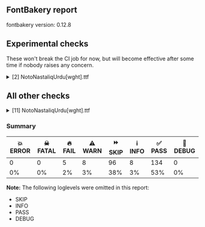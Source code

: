 ## FontBakery report

fontbakery version: 0.12.8



## Experimental checks

These won't break the CI job for now, but will become effective after some time if nobody raises any concern.


<details><summary>[2] NotoNastaliqUrdu[wght].ttf</summary>
<div>
<details>
    <summary>🔥 <b>FAIL</b> Ensure 'smcp' (small caps) lookups are defined before ligature lookups in the 'GSUB' table. <a href="https://fontbakery.readthedocs.io/en/stable/fontbakery/checks/universal.html#"></a></summary>
    <div>







* 🔥 **FAIL** <p>'smcp' or 'liga' lookups not found in GSUB table.</p>
 [code: missing-lookups]



</div>
</details>

<details>
    <summary>⚠️ <b>WARN</b> Validate size, and resolution of article images, and ensure article page has minimum length and includes visual assets. <a href="https://fontbakery.readthedocs.io/en/stable/fontbakery/checks/googlefonts.article.html#"></a></summary>
    <div>







* ⚠️ **WARN** <p>Family metadata at fonts/NotoNastaliqUrdu/googlefonts/variable-ttf does not have an article.</p>
 [code: lacks-article]



</div>
</details>
</div>
</details>




## All other checks



<details><summary>[11] NotoNastaliqUrdu[wght].ttf</summary>
<div>
<details>
    <summary>🔥 <b>FAIL</b> Space and non-breaking space have the same width? <a href="https://fontbakery.readthedocs.io/en/stable/fontbakery/checks/universal.html#"></a></summary>
    <div>







* 🔥 **FAIL** <p>Space and non-breaking space have differing width: The space glyph named space is 180 font units wide, non-breaking space named (uni00A0) is 132 font units wide, and both should be positive and the same. GlyphsApp has &quot;Sidebearing arithmetic&quot; (<a href="https://glyphsapp.com/tutorials/spacing">https://glyphsapp.com/tutorials/spacing</a>) which allows you to set the non-breaking space width to always equal the space width.</p>
 [code: different-widths]



</div>
</details>

<details>
    <summary>🔥 <b>FAIL</b> Check that no collisions are found while shaping <a href="https://fontbakery.readthedocs.io/en/stable/fontbakery/checks/shaping.html#"></a></summary>
    <div>







* 🔥 **FAIL** <p>qa/shaping_tests/collisions.json: 2 collisions found while shaping.</p>
<ul>
<li>
<p>twodotshorizontalbelowar/uni0650,twodotshorizontalbelowar/uni0650,uni0650/twodotshorizontalbelowar,uni0650/twodotshorizontalbelowar collision found in e.g. <span class='tf'>دِینا</span> <div><svg style="height:100px;margin:10px;"  viewBox="121 -460 875 1285"><path d="M264,0 Q190,0 155.5,56.5 Q121,113 121,223 Q121,306 124.5,385 Q128,464 133,530.5 Q138,597 144,645.5 Q150,694 155,716 Q159,733 164.5,750.5 Q170,768 176.5,787 Q183,806 191,825 L212,819 Q206,785 202,741.5 Q198,698 195,645 Q192,592 190.5,530 Q189,468 189,396 Q189,358 191.5,316.5 Q194,275 205.5,239 Q217,203 242.5,180.5 Q268,158 313,158 Q335,158 345.5,144 Q356,130 356,101 Q356,63 341,41 Q326,19 304.5,9.5 Q283,0 264,0 Z" fill="green"/> <path d="M406,421 Q392,435 378,448 Q364,461 350.5,473 Q337,485 323,495 L323,504 Q329,514 341,528.5 Q353,543 366.5,558 Q380,573 392,584.5 Q404,596 410,600 L419,600 Q465,571 481,551.5 Q497,532 497,515 Q497,498 476.5,474 Q456,450 414,421 L406,421 Z" fill="red"/> <path d="M263,0 Q249,0 239.5,6.5 Q230,13 225.5,26 Q221,39 221,57 Q221,94 235.5,116 Q250,138 271.5,148 Q293,158 313,158 Q343,158 367,169.5 Q391,181 409,204 L443,249 Q451,260 461.5,265.5 Q472,271 484,271 Q494,271 502,268.5 Q510,266 517,263 Q528,259 539,255 Q550,251 564,251 Q577,251 585,239 Q593,227 593,213 Q593,178 571,161.5 Q549,145 530,145 Q517,145 504.5,148 Q492,151 481,157 Q462,169 452,169 Q440,169 430,155.5 Q420,142 406,120 Q389,92 371,67 Q353,42 332,25 Q318,14 300.5,7 Q283,0 263,0 Z" fill="purple"/> <path d="M611,-460 Q597,-445 582.5,-432 Q568,-419 554.5,-407 Q541,-395 528,-385 L528,-376 Q534,-367 546,-352.5 Q558,-338 571.5,-322.5 Q585,-307 597,-295.5 Q609,-284 615,-281 L624,-281 Q649,-296 666,-309 Q683,-322 692,-336 Q710,-314 732,-290.5 Q754,-267 763,-262 L771,-262 Q811,-287 830.5,-306.5 Q850,-326 850,-346 Q850,-365 830,-388.5 Q810,-412 770,-441 L761,-441 Q744,-424 728,-409.5 Q712,-395 697,-383 Q683,-415 620,-460 L611,-460 Z" fill="yellow"/> <path d="M530,145 Q522,145 511.5,154 Q501,163 501,184 Q501,215 520.5,233 Q540,251 563,251 Q593,251 610,263 Q627,275 640,300 L661,296 Q648,241 628,207.5 Q608,174 583,159.5 Q558,145 530,145 Z" fill="green"/> <path d="M749,-364 L742,-359 Q746,-337 762,-319.5 Q778,-302 797,-290 Q816,-278 828,-271 Q863,-251 897,-232 Q931,-213 965,-194 Q973,-189 978.5,-186 Q984,-183 987,-181 L996,-186 Q988,-207 976,-223 Q964,-239 941,-252 L802,-328 Q778,-341 766.5,-349 Q755,-357 749,-364 Z" fill="purple"/> <path d="M673,-67 L671,-45 Q696,-32 728.5,-13 Q761,6 795,29 Q829,52 857.5,75 Q886,98 904,119 Q922,140 922,156 Q922,171 908.5,193 Q895,215 865,240.5 Q835,266 784,289 Q788,302 798.5,325 Q809,348 822,374.5 Q835,401 847.5,424 Q860,447 869,459 L880,459 Q908,442 933.5,415 Q959,388 975.5,351 Q992,314 992,266 Q992,229 982,187 Q972,145 953.5,105.5 Q935,66 911.5,36 Q888,6 861,-8 Q836,-21 788.5,-35.5 Q741,-50 673,-67 Z" fill="blue"/></svg> </div></p>
<pre><code>Got     : uni0627.fina=4+263|dotabovear=3@147,-411+0|uni066E.medi.alef=3+267|r150=3+0|twodotshorizontalbelowar=2@158,-262+0|uni066E.init.fbeh=2@0,145+156|nobari=2+0|uni0650=0@176,-180+0|uni062F.isol=0@30,0+330
</code></pre>
<p>Got: <svg style="height:100px;margin:10px;" xmlns="http://www.w3.org/2000/svg" viewBox="0 -1422 1001 3326" transform="matrix(1 0 0 -1 0 0)"> <defs> <path id="g5" d="M264.0,0.0Q190.0,0.0 155.5,56.5Q121.0,113.0 121.0,223.0Q121.0,306.0 124.5,385.0Q128.0,464.0 133.0,530.5Q138.0,597.0 144.0,645.5Q150.0,694.0 155.0,716.0Q159.0,733.0 164.5,750.5Q170.0,768.0 176.5,787.0Q183.0,806.0 191.0,825.0L212.0,819.0Q206.0,785.0 202.0,741.5Q198.0,698.0 195.0,645.0Q192.0,592.0 190.5,530.0Q189.0,468.0 189.0,396.0Q189.0,358.0 191.5,316.5Q194.0,275.0 205.5,239.0Q217.0,203.0 242.5,180.5Q268.0,158.0 313.0,158.0Q335.0,158.0 345.5,144.0Q356.0,130.0 356.0,101.0Q356.0,63.0 341.0,41.0Q326.0,19.0 304.5,9.5Q283.0,0.0 264.0,0.0Z"/> <path id="g762" d="M-4.0,832.0Q-18.0,846.0 -32.0,859.0Q-46.0,872.0 -59.5,884.0Q-73.0,896.0 -87.0,906.0L-87.0,915.0Q-81.0,925.0 -69.0,939.5Q-57.0,954.0 -43.5,969.0Q-30.0,984.0 -18.0,995.5Q-6.0,1007.0 0.0,1011.0L9.0,1011.0Q55.0,982.0 71.0,962.5Q87.0,943.0 87.0,926.0Q87.0,909.0 66.5,885.0Q46.0,861.0 4.0,832.0L-4.0,832.0Z"/> <path id="g18" d="M0.0,0.0Q-14.0,0.0 -23.5,6.5Q-33.0,13.0 -37.5,26.0Q-42.0,39.0 -42.0,57.0Q-42.0,94.0 -27.5,116.0Q-13.0,138.0 8.5,148.0Q30.0,158.0 50.0,158.0Q80.0,158.0 104.0,169.5Q128.0,181.0 146.0,204.0L180.0,249.0Q188.0,260.0 198.5,265.5Q209.0,271.0 221.0,271.0Q231.0,271.0 239.0,268.5Q247.0,266.0 254.0,263.0Q265.0,259.0 276.0,255.0Q287.0,251.0 301.0,251.0Q314.0,251.0 322.0,239.0Q330.0,227.0 330.0,213.0Q330.0,178.0 308.0,161.5Q286.0,145.0 267.0,145.0Q254.0,145.0 241.5,148.0Q229.0,151.0 218.0,157.0Q199.0,169.0 189.0,169.0Q177.0,169.0 167.0,155.5Q157.0,142.0 143.0,120.0Q126.0,92.0 108.0,67.0Q90.0,42.0 69.0,25.0Q55.0,14.0 37.5,7.0Q20.0,0.0 0.0,0.0Z"/> <path id="g954" d=""/> <path id="g780" d="M-77.0,-198.0Q-91.0,-183.0 -105.5,-170.0Q-120.0,-157.0 -133.5,-145.0Q-147.0,-133.0 -160.0,-123.0L-160.0,-114.0Q-154.0,-105.0 -142.0,-90.5Q-130.0,-76.0 -116.5,-60.5Q-103.0,-45.0 -91.0,-33.5Q-79.0,-22.0 -73.0,-19.0L-64.0,-19.0Q-39.0,-34.0 -22.0,-47.0Q-5.0,-60.0 4.0,-74.0Q22.0,-52.0 44.0,-28.5Q66.0,-5.0 75.0,0.0L83.0,0.0Q123.0,-25.0 142.5,-44.5Q162.0,-64.0 162.0,-84.0Q162.0,-103.0 142.0,-126.5Q122.0,-150.0 82.0,-179.0L73.0,-179.0Q56.0,-162.0 40.0,-147.5Q24.0,-133.0 9.0,-121.0Q-5.0,-153.0 -68.0,-198.0L-77.0,-198.0Z"/> <path id="g42" d="M0.0,0.0Q-8.0,0.0 -18.5,9.0Q-29.0,18.0 -29.0,39.0Q-29.0,70.0 -9.5,88.0Q10.0,106.0 33.0,106.0Q63.0,106.0 80.0,118.0Q97.0,130.0 110.0,155.0L131.0,151.0Q118.0,96.0 98.0,62.5Q78.0,29.0 53.0,14.5Q28.0,0.0 0.0,0.0Z"/> <path id="g951" d=""/> <path id="g824" d="M-113.0,-184.0L-120.0,-179.0Q-116.0,-157.0 -100.0,-139.5Q-84.0,-122.0 -65.0,-110.0Q-46.0,-98.0 -34.0,-91.0Q1.0,-71.0 35.0,-52.0Q69.0,-33.0 103.0,-14.0Q111.0,-9.0 116.5,-6.0Q122.0,-3.0 125.0,-1.0L134.0,-6.0Q126.0,-27.0 114.0,-43.0Q102.0,-59.0 79.0,-72.0L-60.0,-148.0Q-84.0,-161.0 -95.5,-169.0Q-107.0,-177.0 -113.0,-184.0Z"/> <path id="g126" d="M-43.0,-67.0L-45.0,-45.0Q-20.0,-32.0 12.5,-13.0Q45.0,6.0 79.0,29.0Q113.0,52.0 141.5,75.0Q170.0,98.0 188.0,119.0Q206.0,140.0 206.0,156.0Q206.0,171.0 192.5,193.0Q179.0,215.0 149.0,240.5Q119.0,266.0 68.0,289.0Q72.0,302.0 82.5,325.0Q93.0,348.0 106.0,374.5Q119.0,401.0 131.5,424.0Q144.0,447.0 153.0,459.0L164.0,459.0Q192.0,442.0 217.5,415.0Q243.0,388.0 259.5,351.0Q276.0,314.0 276.0,266.0Q276.0,229.0 266.0,187.0Q256.0,145.0 237.5,105.5Q219.0,66.0 195.5,36.0Q172.0,6.0 145.0,-8.0Q120.0,-21.0 72.5,-35.5Q25.0,-50.0 -43.0,-67.0Z"/> </defs> <g transform="translate(0,0)"> <use href="#g5"/> </g> <g transform="translate(410,-411)"> <use href="#g762"/> </g> <g transform="translate(263,0)"> <use href="#g18"/> </g> <g transform="translate(530,0)"> <use href="#g954"/> </g> <g transform="translate(688,-262)"> <use href="#g780"/> </g> <g transform="translate(530,145)"> <use href="#g42"/> </g> <g transform="translate(686,0)"> <use href="#g951"/> </g> <g transform="translate(862,-180)"> <use href="#g824"/> </g> <g transform="translate(716,0)"> <use href="#g126"/> </g> </svg></p>
</li>
<li>
<p>threedotsdownbelowar/uni06D2.isol,threedotsdownbelowar/uni06D2.isol collision found in e.g. <span class='tf'>ےپیل</span> <div><svg style="height:100px;margin:10px;"  viewBox="28 -341 2564 1468"><path d="M280,-341 Q216,-341 168.5,-320 Q121,-299 90,-263.5 Q59,-228 43.5,-181.5 Q28,-135 28,-84 Q28,9 49,102.5 Q70,196 123,308 L151,297 Q123,229 109,171.5 Q95,114 95,63 Q95,-3 115,-47 Q135,-91 168.5,-116 Q202,-141 244,-151.5 Q286,-162 329,-162 Q378,-162 423.5,-150.5 Q469,-139 508.5,-117 Q548,-95 578,-64 Q621,-19 643,26.5 Q665,72 670,104 Q673,122 675.5,146 Q678,170 681,206.5 Q684,243 686,297 L707,802 Q710,866 714.5,910.5 Q719,955 727,989.5 Q735,1024 746,1056 Q757,1088 773,1127 L794,1119 Q791,1104 788,1082.5 Q785,1061 782,1031.5 Q779,1002 776.5,962.5 Q774,923 772.5,873 Q771,823 771,761 Q771,690 780.5,641 Q790,592 817.5,567 Q845,542 897,542 Q921,542 930.5,526 Q940,510 940,485 Q940,447 925,425 Q910,403 889,393.5 Q868,384 848,384 Q816,384 794,394 Q772,404 760,416 L757,334 Q756,302 747,236.5 Q738,171 714,86.5 Q690,2 643,-88 Q604,-162 550.5,-219.5 Q497,-277 429.5,-309 Q362,-341 280,-341 Z" fill="green"/> <path d="M892,15 Q878,30 863.5,43 Q849,56 835.5,68 Q822,80 809,90 L809,99 Q815,108 827,122.5 Q839,137 852.5,152.5 Q866,168 878,179.5 Q890,191 896,194 L905,194 Q930,179 947,166 Q964,153 973,139 Q991,161 1013,184.5 Q1035,208 1044,213 L1052,213 Q1092,188 1111.5,168.5 Q1131,149 1131,129 Q1131,110 1111,86.5 Q1091,63 1051,34 L1042,34 Q1025,51 1009,65.5 Q993,80 978,92 Q964,60 901,15 L892,15 Z" fill="red"/> <path d="M848,384 Q834,384 824.5,390.5 Q815,397 810.5,410 Q806,423 806,441 Q806,478 820.5,500 Q835,522 856.5,532 Q878,542 898,542 Q928,542 952,553.5 Q976,565 994,588 L1028,633 Q1036,644 1046.5,649.5 Q1057,655 1069,655 Q1079,655 1087,652.5 Q1095,650 1102,647 Q1113,643 1124,639 Q1135,635 1149,635 Q1162,635 1170,623 Q1178,611 1178,597 Q1178,562 1156,545.5 Q1134,529 1115,529 Q1102,529 1089.5,532 Q1077,535 1066,541 Q1047,553 1037,553 Q1025,553 1015,539.5 Q1005,526 991,504 Q974,476 956,451 Q938,426 917,409 Q903,398 885.5,391 Q868,384 848,384 Z" fill="purple"/> <path d="M1191,249 Q1177,264 1163,277 Q1149,290 1135.5,302 Q1122,314 1108,324 L1108,333 Q1115,343 1127,357.5 Q1139,372 1152.5,387 Q1166,402 1177.5,413.5 Q1189,425 1195,428 L1204,428 Q1229,412 1246,399 Q1263,386 1272,373 Q1284,388 1298,403.5 Q1312,419 1324.5,431.5 Q1337,444 1343,447 L1352,447 Q1391,422 1410.5,402.5 Q1430,383 1430,363 Q1430,344 1410,320.5 Q1390,297 1350,268 L1341,268 Q1330,280 1319,290 Q1308,300 1297.5,309 Q1287,318 1277,326 Q1263,294 1200,249 L1191,249 Z" fill="yellow"/> <path d="M1267,105 Q1259,115 1241.5,130.5 Q1224,146 1208,160 Q1192,174 1188,176 L1188,184 Q1203,204 1221,223 Q1239,242 1254,255.5 Q1269,269 1274,272 L1282,272 Q1318,247 1335.5,227.5 Q1353,208 1353,192 Q1353,177 1337,158 Q1321,139 1275,105 L1267,105 Z" fill="yellow"/> <path d="M1115,529 Q1107,529 1096.5,538 Q1086,547 1086,568 Q1086,599 1105.5,617 Q1125,635 1148,635 Q1178,635 1195,647 Q1212,659 1225,684 L1246,680 Q1233,625 1213,591.5 Q1193,558 1168,543.5 Q1143,529 1115,529 Z" fill="green"/> <path d="M1569,-46 Q1510,-46 1467,-41 Q1424,-36 1394,-29 Q1351,-17 1330.5,0 Q1310,17 1304,37 Q1298,57 1298,76 Q1298,90 1301,110 Q1304,130 1310,150.5 Q1316,171 1324,187 Q1367,271 1592,386 Q1648,415 1684,439 Q1720,463 1752,497 L1769,487 Q1730,407 1677.5,366 Q1625,325 1572,300 Q1492,262 1447,238 Q1402,214 1383.5,197.5 Q1365,181 1365,164 Q1365,139 1392.5,124.5 Q1420,110 1484,102 Q1505,100 1528.5,97.5 Q1552,95 1579,94 Q1606,93 1635,93 Q1672,93 1708,94 Q1744,95 1789.5,98 Q1835,101 1901,106 Q1967,111 2064,119 Q2129,124 2201,127 Q2273,130 2353,130 Q2424,130 2483.5,127.5 Q2543,125 2591,120 L2592,97 Q2501,71 2377,46.5 Q2253,22 2095,-1 Q1937,-23 1805.5,-34.5 Q1674,-46 1569,-46 Z" fill="purple"/></svg> </div></p>
<pre><code>Got     : uni0644.fina=3+848|twodotshorizontalbelowar=2@121,213+0|uni066E.medi.alef=2@0,384+267|r550=2+0|threedotsdownbelowar=1@155,447+0|uni066E.init.fbeh=1@0,529+156|nobari=1+0|uni06D2.isol=0+1409
</code></pre>
<p>Got: <svg style="height:100px;margin:10px;" xmlns="http://www.w3.org/2000/svg" viewBox="0 -1127 2707 3031" transform="matrix(1 0 0 -1 0 0)"> <defs> <path id="g398" d="M280.0,-341.0Q216.0,-341.0 168.5,-320.0Q121.0,-299.0 90.0,-263.5Q59.0,-228.0 43.5,-181.5Q28.0,-135.0 28.0,-84.0Q28.0,9.0 49.0,102.5Q70.0,196.0 123.0,308.0L151.0,297.0Q123.0,229.0 109.0,171.5Q95.0,114.0 95.0,63.0Q95.0,-3.0 115.0,-47.0Q135.0,-91.0 168.5,-116.0Q202.0,-141.0 244.0,-151.5Q286.0,-162.0 329.0,-162.0Q378.0,-162.0 423.5,-150.5Q469.0,-139.0 508.5,-117.0Q548.0,-95.0 578.0,-64.0Q621.0,-19.0 643.0,26.5Q665.0,72.0 670.0,104.0Q673.0,122.0 675.5,146.0Q678.0,170.0 681.0,206.5Q684.0,243.0 686.0,297.0L707.0,802.0Q710.0,866.0 714.5,910.5Q719.0,955.0 727.0,989.5Q735.0,1024.0 746.0,1056.0Q757.0,1088.0 773.0,1127.0L794.0,1119.0Q791.0,1104.0 788.0,1082.5Q785.0,1061.0 782.0,1031.5Q779.0,1002.0 776.5,962.5Q774.0,923.0 772.5,873.0Q771.0,823.0 771.0,761.0Q771.0,690.0 780.5,641.0Q790.0,592.0 817.5,567.0Q845.0,542.0 897.0,542.0Q921.0,542.0 930.5,526.0Q940.0,510.0 940.0,485.0Q940.0,447.0 925.0,425.0Q910.0,403.0 889.0,393.5Q868.0,384.0 848.0,384.0Q816.0,384.0 794.0,394.0Q772.0,404.0 760.0,416.0L757.0,334.0Q756.0,302.0 747.0,236.5Q738.0,171.0 714.0,86.5Q690.0,2.0 643.0,-88.0Q604.0,-162.0 550.5,-219.5Q497.0,-277.0 429.5,-309.0Q362.0,-341.0 280.0,-341.0Z"/> <path id="g780" d="M-77.0,-198.0Q-91.0,-183.0 -105.5,-170.0Q-120.0,-157.0 -133.5,-145.0Q-147.0,-133.0 -160.0,-123.0L-160.0,-114.0Q-154.0,-105.0 -142.0,-90.5Q-130.0,-76.0 -116.5,-60.5Q-103.0,-45.0 -91.0,-33.5Q-79.0,-22.0 -73.0,-19.0L-64.0,-19.0Q-39.0,-34.0 -22.0,-47.0Q-5.0,-60.0 4.0,-74.0Q22.0,-52.0 44.0,-28.5Q66.0,-5.0 75.0,0.0L83.0,0.0Q123.0,-25.0 142.5,-44.5Q162.0,-64.0 162.0,-84.0Q162.0,-103.0 142.0,-126.5Q122.0,-150.0 82.0,-179.0L73.0,-179.0Q56.0,-162.0 40.0,-147.5Q24.0,-133.0 9.0,-121.0Q-5.0,-153.0 -68.0,-198.0L-77.0,-198.0Z"/> <path id="g18" d="M0.0,0.0Q-14.0,0.0 -23.5,6.5Q-33.0,13.0 -37.5,26.0Q-42.0,39.0 -42.0,57.0Q-42.0,94.0 -27.5,116.0Q-13.0,138.0 8.5,148.0Q30.0,158.0 50.0,158.0Q80.0,158.0 104.0,169.5Q128.0,181.0 146.0,204.0L180.0,249.0Q188.0,260.0 198.5,265.5Q209.0,271.0 221.0,271.0Q231.0,271.0 239.0,268.5Q247.0,266.0 254.0,263.0Q265.0,259.0 276.0,255.0Q287.0,251.0 301.0,251.0Q314.0,251.0 322.0,239.0Q330.0,227.0 330.0,213.0Q330.0,178.0 308.0,161.5Q286.0,145.0 267.0,145.0Q254.0,145.0 241.5,148.0Q229.0,151.0 218.0,157.0Q199.0,169.0 189.0,169.0Q177.0,169.0 167.0,155.5Q157.0,142.0 143.0,120.0Q126.0,92.0 108.0,67.0Q90.0,42.0 69.0,25.0Q55.0,14.0 37.5,7.0Q20.0,0.0 0.0,0.0Z"/> <path id="g963" d=""/> <path id="g787" d="M-79.0,-198.0Q-93.0,-183.0 -107.0,-170.0Q-121.0,-157.0 -134.5,-145.0Q-148.0,-133.0 -162.0,-123.0L-162.0,-114.0Q-155.0,-104.0 -143.0,-89.5Q-131.0,-75.0 -117.5,-60.0Q-104.0,-45.0 -92.5,-33.5Q-81.0,-22.0 -75.0,-19.0L-66.0,-19.0Q-41.0,-35.0 -24.0,-48.0Q-7.0,-61.0 2.0,-74.0Q14.0,-59.0 28.0,-43.5Q42.0,-28.0 54.5,-15.5Q67.0,-3.0 73.0,0.0L82.0,0.0Q121.0,-25.0 140.5,-44.5Q160.0,-64.0 160.0,-84.0Q160.0,-103.0 140.0,-126.5Q120.0,-150.0 80.0,-179.0L71.0,-179.0Q60.0,-167.0 49.0,-157.0Q38.0,-147.0 27.5,-138.0Q17.0,-129.0 7.0,-121.0Q-7.0,-153.0 -70.0,-198.0L-79.0,-198.0ZM-3.0,-342.0Q-11.0,-332.0 -28.5,-316.5Q-46.0,-301.0 -62.0,-287.0Q-78.0,-273.0 -82.0,-271.0L-82.0,-263.0Q-67.0,-243.0 -49.0,-224.0Q-31.0,-205.0 -16.0,-191.5Q-1.0,-178.0 4.0,-175.0L12.0,-175.0Q48.0,-200.0 65.5,-219.5Q83.0,-239.0 83.0,-255.0Q83.0,-270.0 67.0,-289.0Q51.0,-308.0 5.0,-342.0L-3.0,-342.0Z"/> <path id="g42" d="M0.0,0.0Q-8.0,0.0 -18.5,9.0Q-29.0,18.0 -29.0,39.0Q-29.0,70.0 -9.5,88.0Q10.0,106.0 33.0,106.0Q63.0,106.0 80.0,118.0Q97.0,130.0 110.0,155.0L131.0,151.0Q118.0,96.0 98.0,62.5Q78.0,29.0 53.0,14.5Q28.0,0.0 0.0,0.0Z"/> <path id="g951" d=""/> <path id="g595" d="M298.0,-46.0Q239.0,-46.0 196.0,-41.0Q153.0,-36.0 123.0,-29.0Q80.0,-17.0 59.5,0.0Q39.0,17.0 33.0,37.0Q27.0,57.0 27.0,76.0Q27.0,90.0 30.0,110.0Q33.0,130.0 39.0,150.5Q45.0,171.0 53.0,187.0Q96.0,271.0 321.0,386.0Q377.0,415.0 413.0,439.0Q449.0,463.0 481.0,497.0L498.0,487.0Q459.0,407.0 406.5,366.0Q354.0,325.0 301.0,300.0Q221.0,262.0 176.0,238.0Q131.0,214.0 112.5,197.5Q94.0,181.0 94.0,164.0Q94.0,139.0 121.5,124.5Q149.0,110.0 213.0,102.0Q234.0,100.0 257.5,97.5Q281.0,95.0 308.0,94.0Q335.0,93.0 364.0,93.0Q401.0,93.0 437.0,94.0Q473.0,95.0 518.5,98.0Q564.0,101.0 630.0,106.0Q696.0,111.0 793.0,119.0Q858.0,124.0 930.0,127.0Q1002.0,130.0 1082.0,130.0Q1153.0,130.0 1212.5,127.5Q1272.0,125.0 1320.0,120.0L1321.0,97.0Q1230.0,71.0 1106.0,46.5Q982.0,22.0 824.0,-1.0Q666.0,-23.0 534.5,-34.5Q403.0,-46.0 298.0,-46.0Z"/> </defs> <g transform="translate(0,0)"> <use href="#g398"/> </g> <g transform="translate(969,213)"> <use href="#g780"/> </g> <g transform="translate(848,384)"> <use href="#g18"/> </g> <g transform="translate(1115,0)"> <use href="#g963"/> </g> <g transform="translate(1270,447)"> <use href="#g787"/> </g> <g transform="translate(1115,529)"> <use href="#g42"/> </g> <g transform="translate(1271,0)"> <use href="#g951"/> </g> <g transform="translate(1271,0)"> <use href="#g595"/> </g> </svg></p>
</li>
</ul>
 [code: shaping-collides]



</div>
</details>

<details>
    <summary>🔥 <b>FAIL</b> Shapes languages in all GF glyphsets. <a href="https://fontbakery.readthedocs.io/en/stable/fontbakery/checks/googlefonts.glyphset.html#"></a></summary>
    <div>







* 🔥 **FAIL** <p>GF_Arabic_Core glyphset:</p>
<table>
<thead>
<tr>
<th align="left">Language</th>
<th align="left">FAIL messages</th>
</tr>
</thead>
<tbody>
<tr>
<td align="left">ar_Arab (Arabic)</td>
<td align="left">Shaper didn't attach uni0670 to TatweelNS</td>
</tr>
<tr>
<td align="left">^</td>
<td align="left">Shaper didn't attach uni0653 to TatweelNS</td>
</tr>
<tr>
<td align="left">^</td>
<td align="left">Shaper didn't attach uni0654 to TatweelNS</td>
</tr>
<tr>
<td align="left">^</td>
<td align="left">Shaper didn't attach uni0655 to TatweelNS</td>
</tr>
<tr>
<td align="left">^</td>
<td align="left">Shaper didn't attach uni064B to TatweelNS</td>
</tr>
<tr>
<td align="left">^</td>
<td align="left">Shaper didn't attach uni064C to TatweelNS</td>
</tr>
<tr>
<td align="left">^</td>
<td align="left">Shaper didn't attach uni064D to TatweelNS</td>
</tr>
<tr>
<td align="left">^</td>
<td align="left">Shaper didn't attach uni064E to TatweelNS</td>
</tr>
<tr>
<td align="left">^</td>
<td align="left">Shaper didn't attach uni064F to TatweelNS</td>
</tr>
<tr>
<td align="left">^</td>
<td align="left">Shaper didn't attach uni0650 to TatweelNS</td>
</tr>
<tr>
<td align="left">^</td>
<td align="left">Shaper didn't attach uni0651 to TatweelNS</td>
</tr>
<tr>
<td align="left">^</td>
<td align="left">Shaper didn't attach uni06540652 to TatweelNS</td>
</tr>
<tr>
<td align="left">^</td>
<td align="left">Shaper didn't attach uni0650 to uni0651</td>
</tr>
<tr>
<td align="left">^</td>
<td align="left">Shaper didn't attach uni064D to uni0651</td>
</tr>
</tbody>
</table>
 [code: failed-language-shaping]



* 🔥 **FAIL** <p>GF_Arabic_Plus glyphset:</p>
<table>
<thead>
<tr>
<th align="left">Language</th>
<th align="left">FAIL messages</th>
</tr>
</thead>
<tbody>
<tr>
<td align="left">sd_Arab (Sindhi)</td>
<td align="left">Some base glyphs were missing: ڪ</td>
</tr>
<tr>
<td align="left">^</td>
<td align="left">Shaper produced a .notdef</td>
</tr>
<tr>
<td align="left">^</td>
<td align="left">.fina version of ARABIC LETTER SWASH KAF; both buffers returned .notdef=1+900</td>
</tr>
<tr>
<td align="left">^</td>
<td align="left">.medi version of ARABIC LETTER SWASH KAF; both buffers returned space=1+0</td>
</tr>
<tr>
<td align="left">^</td>
<td align="left">.init version of ARABIC LETTER SWASH KAF; both buffers returned space=0+0</td>
</tr>
<tr>
<td align="left">^</td>
<td align="left">.fina version of ARABIC LETTER NGOEH; both buffers returned twodotshorizontalabovear.kaf=1+0</td>
</tr>
<tr>
<td align="left">^</td>
<td align="left">.medi version of ARABIC LETTER NGOEH; both buffers returned space=1+0</td>
</tr>
<tr>
<td align="left">^</td>
<td align="left">.init version of ARABIC LETTER NGOEH; both buffers returned space=0+0</td>
</tr>
<tr>
<td align="left">^</td>
<td align="left">.fina version of ARABIC LETTER GUEH; both buffers returned twodotsverticalbelowar=1+0</td>
</tr>
<tr>
<td align="left">^</td>
<td align="left">.medi version of ARABIC LETTER GUEH; both buffers returned space=1+0</td>
</tr>
<tr>
<td align="left">^</td>
<td align="left">.init version of ARABIC LETTER GUEH; both buffers returned space=0+0</td>
</tr>
</tbody>
</table>
 [code: failed-language-shaping]



* ⚠️ **WARN** <p>GF_Arabic_Plus glyphset:</p>
<table>
<thead>
<tr>
<th align="left">Language</th>
<th align="left">WARN messages</th>
</tr>
</thead>
<tbody>
<tr>
<td align="left">ms_Arab (Malay (Arabic))</td>
<td align="left">No exemplar glyphs were defined for language Malay (Arabic)</td>
</tr>
</tbody>
</table>
 [code: warning-language-shaping]



* ⚠️ **WARN** <p>GF_Arabic_Plus glyphset:</p>
<table>
<thead>
<tr>
<th align="left">Language</th>
<th align="left">WARN messages</th>
</tr>
</thead>
<tbody>
<tr>
<td align="left">sd_Arab (Sindhi)</td>
<td align="left">Some auxiliary glyphs were missing: ڪ</td>
</tr>
</tbody>
</table>
 [code: warning-language-shaping]



</div>
</details>

<details>
    <summary>🔥 <b>FAIL</b> Check for presence of an ARTICLE.en_us.html file <a href="https://fontbakery.readthedocs.io/en/stable/fontbakery/checks/googlefonts.description.html#"></a></summary>
    <div>







* 🔥 **FAIL** <p>This is a Noto font but it lacks an ARTICLE.en_us.html file.</p>
 [code: missing-article]



* 🔥 **FAIL** <p>This is a Noto font but it lacks a DESCRIPTION.en_us.html file.</p>
 [code: missing-description]



</div>
</details>

<details>
    <summary>⚠️ <b>WARN</b> Detect any interpolation issues in the font. <a href="https://fontbakery.readthedocs.io/en/stable/fontbakery/checks/universal.html#"></a></summary>
    <div>







* ⚠️ **WARN** <p>Interpolation issues were found in the font:</p>
<pre><code>- Contour 0 point 46 in glyph 'uni06D2.fina' has a kink between location wght=400 and location wght=700

- Contour 0 in glyph 'uni0635.medi.sad': becomes underweight between wght=400 and wght=700.

- Contour 0 point 36 in glyph 'uni0635.medi.sad' has a kink between location wght=400 and location wght=700

- Contour 0 point 42 in glyph 'uni0635.medi.sad' has a kink between location wght=400 and location wght=700

- Contour 0 point 10 in glyph 'seven.encl' has a kink between location wght=400 and location wght=700

- Contour 0 in glyph 'uni0603': becomes underweight between wght=400 and wght=700.

- Contour 0 in glyph 'nine': becomes underweight between wght=400 and wght=700.

- Contour 0 point 31 in glyph 'nine' has a kink between location wght=400 and location wght=700

- Contour 1 point 8 in glyph 'uni0635.isol' has a kink between location wght=400 and location wght=700

- Contour 0 point 31 in glyph 'uni0633.medi.seen' has a kink between location wght=400 and location wght=700

- Contour 0 point 29 in glyph 'uni0647.medi.jeem' has a kink between location wght=400 and location wght=700

- Contour 0 point 40 in glyph 'uniFDFD' has a kink between location wght=400 and location wght=700
</code></pre>
 [code: interpolation-issues]



</div>
</details>

<details>
    <summary>⚠️ <b>WARN</b> Check math signs have the same width. <a href="https://fontbakery.readthedocs.io/en/stable/fontbakery/checks/universal.html#"></a></summary>
    <div>







* ⚠️ **WARN** <p>The most common width is 567 among a set of 5 math glyphs.
The following math glyphs have a different width, though:</p>
<p>Width = 559:
less, greater</p>
 [code: width-outliers]



</div>
</details>

<details>
    <summary>⚠️ <b>WARN</b> Check font contains no unreachable glyphs <a href="https://fontbakery.readthedocs.io/en/stable/fontbakery/checks/universal.glyphset.html#"></a></summary>
    <div>







* ⚠️ **WARN** <p>The following glyphs could not be reached by codepoint or substitution rules:</p>
<pre><code>- NullMk

- _gaf.sarkash.inv2

- _gaf.sarkash.invshort2

- _gaf.sarkash.invshorter
</code></pre>
 [code: unreachable-glyphs]



</div>
</details>

<details>
    <summary>⚠️ <b>WARN</b> Glyph names are all valid? <a href="https://fontbakery.readthedocs.io/en/stable/fontbakery/checks/universal.glyphnames.html#"></a></summary>
    <div>







* ⚠️ **WARN** <p>The following glyph names may be too long for some legacy systems which may expect a maximum 31-characters length limit:
twodotshorizontalabove_tahabovear, twodotshorizontalbelow_tahabovear and twodotshorizontalcenter_tahabovear</p>
 [code: legacy-long-names]



</div>
</details>

<details>
    <summary>⚠️ <b>WARN</b> Ensure soft_dotted characters lose their dot when combined with marks that replace the dot. <a href="https://fontbakery.readthedocs.io/en/stable/fontbakery/checks/shaping.html#"></a></summary>
    <div>







* ⚠️ **WARN** <p>The dot of soft dotted characters used in orthographies <em>must</em> disappear in the following strings: į̀ į́ į̂ į̃ į̄ į̌</p>
<p>The dot of soft dotted characters <em>should</em> disappear in other cases, for example: į̆ į̇ į̈ į̊ į̋ į̦̀ į̦́ į̦̂ į̦̃ į̦̄ į̦̆ į̦̇ į̦̈ į̦̊ į̦̋ į̦̌ į̧̀ į̧́ į̧̂ į̧̃</p>
<p>Your font fully covers the following languages that require the soft-dotted feature: Lithuanian (Latn, 2,357,094 speakers), Dutch (Latn, 31,709,104 speakers).</p>
<p>Your font does <em>not</em> cover the following languages that require the soft-dotted feature: Kom (Latn, 360,685 speakers), Ngbaka (Latn, 1,020,000 speakers), Igbo (Latn, 27,823,640 speakers), Kpelle, Guinea (Latn, 622,000 speakers), Lugbara (Latn, 2,200,000 speakers), Sar (Latn, 500,000 speakers), Fur (Latn, 1,230,163 speakers), South Central Banda (Latn, 244,000 speakers), Koonzime (Latn, 40,000 speakers), Mundani (Latn, 34,000 speakers), Ma’di (Latn, 584,000 speakers), Nateni (Latn, 100,000 speakers), Bete-Bendi (Latn, 100,000 speakers), Zapotec (Latn, 490,000 speakers), Makaa (Latn, 221,000 speakers), Basaa (Latn, 332,940 speakers), Ukrainian (Cyrl, 29,273,587 speakers), Aghem (Latn, 38,843 speakers), Mfumte (Latn, 79,000 speakers), Ebira (Latn, 2,200,000 speakers), Southern Kisi (Latn, 360,000 speakers), Dii (Latn, 71,000 speakers), Gulay (Latn, 250,478 speakers), Cicipu (Latn, 44,000 speakers), Nzakara (Latn, 50,000 speakers), Belarusian (Cyrl, 10,064,517 speakers), Yala (Latn, 200,000 speakers), Dan (Latn, 1,099,244 speakers), Ijo, Southeast (Latn, 2,471,000 speakers), Navajo (Latn, 166,319 speakers), Ejagham (Latn, 120,000 speakers), Vute (Latn, 21,000 speakers), Mango (Latn, 77,000 speakers), Avokaya (Latn, 100,000 speakers), Bafut (Latn, 158,146 speakers), Ekpeye (Latn, 226,000 speakers).</p>
 [code: soft-dotted]



</div>
</details>

<details>
    <summary>⚠️ <b>WARN</b> Check for codepoints not covered by METADATA subsets. <a href="https://fontbakery.readthedocs.io/en/stable/fontbakery/checks/googlefonts.subsets.html#"></a></summary>
    <div>







* ⚠️ **WARN** <p>The following codepoints supported by the font are not covered by
any subsets defined in the font's metadata file, and will never
be served. You can solve this by either manually adding additional
subset declarations to METADATA.pb, or by editing the glyphset
definitions.</p>
<ul>
<li>U+02C7 CARON: try adding one of: tifinagh, canadian-aboriginal, yi</li>
<li>U+02C9 MODIFIER LETTER MACRON: not included in any glyphset definition</li>
<li>U+02D8 BREVE: try adding one of: yi, canadian-aboriginal</li>
<li>U+02D9 DOT ABOVE: try adding one of: yi, canadian-aboriginal</li>
<li>U+02DB OGONEK: try adding one of: yi, canadian-aboriginal</li>
<li>U+02DD DOUBLE ACUTE ACCENT: not included in any glyphset definition</li>
<li>U+0302 COMBINING CIRCUMFLEX ACCENT: try adding one of: math, coptic, cherokee, tifinagh</li>
<li>U+0306 COMBINING BREVE: try adding one of: tifinagh, old-permic</li>
<li>U+0307 COMBINING DOT ABOVE: try adding one of: tifinagh, math, malayalam, tai-le, canadian-aboriginal, old-permic, coptic, syriac</li>
<li>U+030A COMBINING RING ABOVE: try adding syriac</li>
<li>U+030B COMBINING DOUBLE ACUTE ACCENT: try adding one of: cherokee, osage</li>
<li>U+030C COMBINING CARON: try adding one of: tai-le, cherokee</li>
<li>U+0326 COMBINING COMMA BELOW: not included in any glyphset definition</li>
<li>U+0327 COMBINING CEDILLA: not included in any glyphset definition</li>
<li>U+0328 COMBINING OGONEK: not included in any glyphset definition</li>
<li>U+0600 ARABIC NUMBER SIGN: try adding arabic</li>
<li>U+0601 ARABIC SIGN SANAH: try adding arabic</li>
<li>U+0602 ARABIC FOOTNOTE MARKER: try adding arabic</li>
<li>U+0603 ARABIC SIGN SAFHA: try adding arabic</li>
<li>U+0604 ARABIC SIGN SAMVAT: try adding arabic</li>
<li>U+0609 ARABIC-INDIC PER MILLE SIGN: try adding arabic</li>
<li>U+060A ARABIC-INDIC PER TEN THOUSAND SIGN: try adding arabic</li>
<li>U+060B AFGHANI SIGN: try adding arabic</li>
<li>U+060C ARABIC COMMA: try adding one of: nko, arabic, thaana, yezidi, hanifi-rohingya, syriac</li>
<li>U+060D ARABIC DATE SEPARATOR: try adding arabic</li>
<li>U+060E ARABIC POETIC VERSE SIGN: try adding arabic</li>
<li>U+060F ARABIC SIGN MISRA: try adding arabic</li>
<li>U+0610 ARABIC SIGN SALLALLAHOU ALAYHE WASSALLAM: try adding arabic</li>
<li>U+0611 ARABIC SIGN ALAYHE ASSALLAM: try adding arabic</li>
<li>U+0612 ARABIC SIGN RAHMATULLAH ALAYHE: try adding arabic</li>
<li>U+0613 ARABIC SIGN RADI ALLAHOU ANHU: try adding arabic</li>
<li>U+0614 ARABIC SIGN TAKHALLUS: try adding arabic</li>
<li>U+0615 ARABIC SMALL HIGH TAH: try adding arabic</li>
<li>U+061B ARABIC SEMICOLON: try adding one of: nko, arabic, thaana, yezidi, hanifi-rohingya, syriac</li>
<li>U+061C ARABIC LETTER MARK: try adding one of: thaana, syriac, arabic</li>
<li>U+061E ARABIC TRIPLE DOT PUNCTUATION MARK: try adding arabic</li>
<li>U+061F ARABIC QUESTION MARK: try adding one of: nko, arabic, thaana, yezidi, hanifi-rohingya, syriac, adlam</li>
<li>U+0620 ARABIC LETTER KASHMIRI YEH: try adding arabic</li>
<li>U+0621 ARABIC LETTER HAMZA: try adding one of: syriac, arabic</li>
<li>U+0622 ARABIC LETTER ALEF WITH MADDA ABOVE: try adding arabic</li>
<li>U+0623 ARABIC LETTER ALEF WITH HAMZA ABOVE: try adding arabic</li>
<li>U+0624 ARABIC LETTER WAW WITH HAMZA ABOVE: try adding arabic</li>
<li>U+0625 ARABIC LETTER ALEF WITH HAMZA BELOW: try adding arabic</li>
<li>U+0626 ARABIC LETTER YEH WITH HAMZA ABOVE: try adding arabic</li>
<li>U+0627 ARABIC LETTER ALEF: try adding one of: indic-siyaq-numbers, arabic</li>
<li>U+0628 ARABIC LETTER BEH: try adding arabic</li>
<li>U+0629 ARABIC LETTER TEH MARBUTA: try adding arabic</li>
<li>U+062A ARABIC LETTER TEH: try adding arabic</li>
<li>U+062B ARABIC LETTER THEH: try adding arabic</li>
<li>U+062C ARABIC LETTER JEEM: try adding arabic</li>
<li>U+062D ARABIC LETTER HAH: try adding arabic</li>
<li>U+062E ARABIC LETTER KHAH: try adding arabic</li>
<li>U+062F ARABIC LETTER DAL: try adding arabic</li>
<li>U+0630 ARABIC LETTER THAL: try adding arabic</li>
<li>U+0631 ARABIC LETTER REH: try adding arabic</li>
<li>U+0632 ARABIC LETTER ZAIN: try adding arabic</li>
<li>U+0633 ARABIC LETTER SEEN: try adding arabic</li>
<li>U+0634 ARABIC LETTER SHEEN: try adding arabic</li>
<li>U+0635 ARABIC LETTER SAD: try adding arabic</li>
<li>U+0636 ARABIC LETTER DAD: try adding arabic</li>
<li>U+0637 ARABIC LETTER TAH: try adding arabic</li>
<li>U+0638 ARABIC LETTER ZAH: try adding arabic</li>
<li>U+0639 ARABIC LETTER AIN: try adding arabic</li>
<li>U+063A ARABIC LETTER GHAIN: try adding arabic</li>
<li>U+063B ARABIC LETTER KEHEH WITH TWO DOTS ABOVE: try adding arabic</li>
<li>U+063C ARABIC LETTER KEHEH WITH THREE DOTS BELOW: try adding arabic</li>
<li>U+063D ARABIC LETTER FARSI YEH WITH INVERTED V: try adding arabic</li>
<li>U+063E ARABIC LETTER FARSI YEH WITH TWO DOTS ABOVE: try adding arabic</li>
<li>U+063F ARABIC LETTER FARSI YEH WITH THREE DOTS ABOVE: try adding arabic</li>
<li>U+0640 ARABIC TATWEEL: try adding one of: arabic, mandaic, hanifi-rohingya, psalter-pahlavi, sogdian, old-uyghur, manichaean, syriac, adlam</li>
<li>U+0641 ARABIC LETTER FEH: try adding arabic</li>
<li>U+0642 ARABIC LETTER QAF: try adding arabic</li>
<li>U+0643 ARABIC LETTER KAF: try adding arabic</li>
<li>U+0644 ARABIC LETTER LAM: try adding arabic</li>
<li>U+0645 ARABIC LETTER MEEM: try adding arabic</li>
<li>U+0646 ARABIC LETTER NOON: try adding arabic</li>
<li>U+0647 ARABIC LETTER HEH: try adding arabic</li>
<li>U+0648 ARABIC LETTER WAW: try adding arabic</li>
<li>U+0649 ARABIC LETTER ALEF MAKSURA: try adding arabic</li>
<li>U+064A ARABIC LETTER YEH: try adding arabic</li>
<li>U+064B ARABIC FATHATAN: try adding one of: syriac, arabic</li>
<li>U+064C ARABIC DAMMATAN: try adding one of: syriac, arabic</li>
<li>U+064D ARABIC KASRATAN: try adding one of: syriac, arabic</li>
<li>U+064E ARABIC FATHA: try adding one of: syriac, arabic</li>
<li>U+064F ARABIC DAMMA: try adding one of: syriac, arabic</li>
<li>U+0650 ARABIC KASRA: try adding one of: syriac, arabic</li>
<li>U+0651 ARABIC SHADDA: try adding one of: syriac, arabic</li>
<li>U+0652 ARABIC SUKUN: try adding one of: syriac, arabic</li>
<li>U+0653 ARABIC MADDAH ABOVE: try adding one of: syriac, arabic</li>
<li>U+0654 ARABIC HAMZA ABOVE: try adding one of: syriac, arabic</li>
<li>U+0655 ARABIC HAMZA BELOW: try adding one of: syriac, arabic</li>
<li>U+0656 ARABIC SUBSCRIPT ALEF: try adding arabic</li>
<li>U+0657 ARABIC INVERTED DAMMA: try adding arabic</li>
<li>U+0658 ARABIC MARK NOON GHUNNA: try adding arabic</li>
<li>U+0659 ARABIC ZWARAKAY: try adding arabic</li>
<li>U+065A ARABIC VOWEL SIGN SMALL V ABOVE: try adding arabic</li>
<li>U+065B ARABIC VOWEL SIGN INVERTED SMALL V ABOVE: try adding arabic</li>
<li>U+065D ARABIC REVERSED DAMMA: try adding arabic</li>
<li>U+065E ARABIC FATHA WITH TWO DOTS: try adding arabic</li>
<li>U+065F ARABIC WAVY HAMZA BELOW: try adding arabic</li>
<li>U+0660 ARABIC-INDIC DIGIT ZERO: try adding one of: arabic, indic-siyaq-numbers, thaana, hanifi-rohingya, yezidi, syriac</li>
<li>U+0661 ARABIC-INDIC DIGIT ONE: try adding one of: arabic, indic-siyaq-numbers, thaana, yezidi, syriac</li>
<li>U+0662 ARABIC-INDIC DIGIT TWO: try adding one of: arabic, indic-siyaq-numbers, thaana, yezidi, syriac</li>
<li>U+0663 ARABIC-INDIC DIGIT THREE: try adding one of: arabic, indic-siyaq-numbers, thaana, yezidi, syriac</li>
<li>U+0664 ARABIC-INDIC DIGIT FOUR: try adding one of: arabic, indic-siyaq-numbers, thaana, yezidi, syriac</li>
<li>U+0665 ARABIC-INDIC DIGIT FIVE: try adding one of: arabic, indic-siyaq-numbers, thaana, yezidi, syriac</li>
<li>U+0666 ARABIC-INDIC DIGIT SIX: try adding one of: arabic, indic-siyaq-numbers, thaana, yezidi, syriac</li>
<li>U+0667 ARABIC-INDIC DIGIT SEVEN: try adding one of: arabic, indic-siyaq-numbers, thaana, yezidi, syriac</li>
<li>U+0668 ARABIC-INDIC DIGIT EIGHT: try adding one of: arabic, indic-siyaq-numbers, thaana, yezidi, syriac</li>
<li>U+0669 ARABIC-INDIC DIGIT NINE: try adding one of: arabic, indic-siyaq-numbers, thaana, yezidi, syriac</li>
<li>U+066A ARABIC PERCENT SIGN: try adding one of: thaana, nko, syriac, arabic</li>
<li>U+066B ARABIC DECIMAL SEPARATOR: try adding one of: thaana, syriac, arabic</li>
<li>U+066C ARABIC THOUSANDS SEPARATOR: try adding one of: thaana, syriac, arabic</li>
<li>U+066D ARABIC FIVE POINTED STAR: try adding arabic</li>
<li>U+066E ARABIC LETTER DOTLESS BEH: try adding arabic</li>
<li>U+066F ARABIC LETTER DOTLESS QAF: try adding arabic</li>
<li>U+0670 ARABIC LETTER SUPERSCRIPT ALEF: try adding one of: syriac, arabic</li>
<li>U+0671 ARABIC LETTER ALEF WASLA: try adding arabic</li>
<li>U+0672 ARABIC LETTER ALEF WITH WAVY HAMZA ABOVE: try adding arabic</li>
<li>U+0673 ARABIC LETTER ALEF WITH WAVY HAMZA BELOW: try adding arabic</li>
<li>U+0679 ARABIC LETTER TTEH: try adding arabic</li>
<li>U+067A ARABIC LETTER TTEHEH: try adding arabic</li>
<li>U+067B ARABIC LETTER BEEH: try adding arabic</li>
<li>U+067C ARABIC LETTER TEH WITH RING: try adding arabic</li>
<li>U+067D ARABIC LETTER TEH WITH THREE DOTS ABOVE DOWNWARDS: try adding arabic</li>
<li>U+067E ARABIC LETTER PEH: try adding arabic</li>
<li>U+067F ARABIC LETTER TEHEH: try adding arabic</li>
<li>U+0680 ARABIC LETTER BEHEH: try adding arabic</li>
<li>U+0681 ARABIC LETTER HAH WITH HAMZA ABOVE: try adding arabic</li>
<li>U+0682 ARABIC LETTER HAH WITH TWO DOTS VERTICAL ABOVE: try adding arabic</li>
<li>U+0683 ARABIC LETTER NYEH: try adding arabic</li>
<li>U+0684 ARABIC LETTER DYEH: try adding arabic</li>
<li>U+0685 ARABIC LETTER HAH WITH THREE DOTS ABOVE: try adding arabic</li>
<li>U+0686 ARABIC LETTER TCHEH: try adding arabic</li>
<li>U+0687 ARABIC LETTER TCHEHEH: try adding arabic</li>
<li>U+0688 ARABIC LETTER DDAL: try adding arabic</li>
<li>U+0689 ARABIC LETTER DAL WITH RING: try adding arabic</li>
<li>U+068A ARABIC LETTER DAL WITH DOT BELOW: try adding arabic</li>
<li>U+068B ARABIC LETTER DAL WITH DOT BELOW AND SMALL TAH: try adding arabic</li>
<li>U+068C ARABIC LETTER DAHAL: try adding arabic</li>
<li>U+068D ARABIC LETTER DDAHAL: try adding arabic</li>
<li>U+068E ARABIC LETTER DUL: try adding arabic</li>
<li>U+068F ARABIC LETTER DAL WITH THREE DOTS ABOVE DOWNWARDS: try adding arabic</li>
<li>U+0690 ARABIC LETTER DAL WITH FOUR DOTS ABOVE: try adding arabic</li>
<li>U+0691 ARABIC LETTER RREH: try adding arabic</li>
<li>U+0692 ARABIC LETTER REH WITH SMALL V: try adding arabic</li>
<li>U+0693 ARABIC LETTER REH WITH RING: try adding arabic</li>
<li>U+0694 ARABIC LETTER REH WITH DOT BELOW: try adding arabic</li>
<li>U+0695 ARABIC LETTER REH WITH SMALL V BELOW: try adding arabic</li>
<li>U+0696 ARABIC LETTER REH WITH DOT BELOW AND DOT ABOVE: try adding arabic</li>
<li>U+0697 ARABIC LETTER REH WITH TWO DOTS ABOVE: try adding arabic</li>
<li>U+0698 ARABIC LETTER JEH: try adding arabic</li>
<li>U+0699 ARABIC LETTER REH WITH FOUR DOTS ABOVE: try adding arabic</li>
<li>U+069A ARABIC LETTER SEEN WITH DOT BELOW AND DOT ABOVE: try adding arabic</li>
<li>U+069B ARABIC LETTER SEEN WITH THREE DOTS BELOW: try adding arabic</li>
<li>U+069C ARABIC LETTER SEEN WITH THREE DOTS BELOW AND THREE DOTS ABOVE: try adding arabic</li>
<li>U+069D ARABIC LETTER SAD WITH TWO DOTS BELOW: try adding arabic</li>
<li>U+069E ARABIC LETTER SAD WITH THREE DOTS ABOVE: try adding arabic</li>
<li>U+069F ARABIC LETTER TAH WITH THREE DOTS ABOVE: try adding arabic</li>
<li>U+06A0 ARABIC LETTER AIN WITH THREE DOTS ABOVE: try adding arabic</li>
<li>U+06A1 ARABIC LETTER DOTLESS FEH: try adding arabic</li>
<li>U+06A3 ARABIC LETTER FEH WITH DOT BELOW: try adding arabic</li>
<li>U+06A4 ARABIC LETTER VEH: try adding arabic</li>
<li>U+06A5 ARABIC LETTER FEH WITH THREE DOTS BELOW: try adding arabic</li>
<li>U+06A6 ARABIC LETTER PEHEH: try adding arabic</li>
<li>U+06A7 ARABIC LETTER QAF WITH DOT ABOVE: try adding arabic</li>
<li>U+06A8 ARABIC LETTER QAF WITH THREE DOTS ABOVE: try adding arabic</li>
<li>U+06A9 ARABIC LETTER KEHEH: try adding arabic</li>
<li>U+06AB ARABIC LETTER KAF WITH RING: try adding arabic</li>
<li>U+06AC ARABIC LETTER KAF WITH DOT ABOVE: try adding arabic</li>
<li>U+06AD ARABIC LETTER NG: try adding arabic</li>
<li>U+06AE ARABIC LETTER KAF WITH THREE DOTS BELOW: try adding arabic</li>
<li>U+06AF ARABIC LETTER GAF: try adding arabic</li>
<li>U+06B0 ARABIC LETTER GAF WITH RING: try adding arabic</li>
<li>U+06B1 ARABIC LETTER NGOEH: try adding arabic</li>
<li>U+06B2 ARABIC LETTER GAF WITH TWO DOTS BELOW: try adding arabic</li>
<li>U+06B3 ARABIC LETTER GUEH: try adding arabic</li>
<li>U+06B4 ARABIC LETTER GAF WITH THREE DOTS ABOVE: try adding arabic</li>
<li>U+06B5 ARABIC LETTER LAM WITH SMALL V: try adding arabic</li>
<li>U+06B6 ARABIC LETTER LAM WITH DOT ABOVE: try adding arabic</li>
<li>U+06B7 ARABIC LETTER LAM WITH THREE DOTS ABOVE: try adding arabic</li>
<li>U+06B8 ARABIC LETTER LAM WITH THREE DOTS BELOW: try adding arabic</li>
<li>U+06B9 ARABIC LETTER NOON WITH DOT BELOW: try adding arabic</li>
<li>U+06BA ARABIC LETTER NOON GHUNNA: try adding arabic</li>
<li>U+06BB ARABIC LETTER RNOON: try adding arabic</li>
<li>U+06BC ARABIC LETTER NOON WITH RING: try adding arabic</li>
<li>U+06BD ARABIC LETTER NOON WITH THREE DOTS ABOVE: try adding arabic</li>
<li>U+06BE ARABIC LETTER HEH DOACHASHMEE: try adding arabic</li>
<li>U+06BF ARABIC LETTER TCHEH WITH DOT ABOVE: try adding arabic</li>
<li>U+06C0 ARABIC LETTER HEH WITH YEH ABOVE: try adding arabic</li>
<li>U+06C1 ARABIC LETTER HEH GOAL: try adding arabic</li>
<li>U+06C2 ARABIC LETTER HEH GOAL WITH HAMZA ABOVE: try adding arabic</li>
<li>U+06C3 ARABIC LETTER TEH MARBUTA GOAL: try adding arabic</li>
<li>U+06C4 ARABIC LETTER WAW WITH RING: try adding arabic</li>
<li>U+06C5 ARABIC LETTER KIRGHIZ OE: try adding arabic</li>
<li>U+06C6 ARABIC LETTER OE: try adding arabic</li>
<li>U+06C7 ARABIC LETTER U: try adding arabic</li>
<li>U+06C8 ARABIC LETTER YU: try adding arabic</li>
<li>U+06C9 ARABIC LETTER KIRGHIZ YU: try adding arabic</li>
<li>U+06CA ARABIC LETTER WAW WITH TWO DOTS ABOVE: try adding arabic</li>
<li>U+06CB ARABIC LETTER VE: try adding arabic</li>
<li>U+06CC ARABIC LETTER FARSI YEH: try adding arabic</li>
<li>U+06CD ARABIC LETTER YEH WITH TAIL: try adding arabic</li>
<li>U+06CE ARABIC LETTER YEH WITH SMALL V: try adding arabic</li>
<li>U+06CF ARABIC LETTER WAW WITH DOT ABOVE: try adding arabic</li>
<li>U+06D0 ARABIC LETTER E: try adding arabic</li>
<li>U+06D1 ARABIC LETTER YEH WITH THREE DOTS BELOW: try adding arabic</li>
<li>U+06D2 ARABIC LETTER YEH BARREE: try adding arabic</li>
<li>U+06D3 ARABIC LETTER YEH BARREE WITH HAMZA ABOVE: try adding arabic</li>
<li>U+06D4 ARABIC FULL STOP: try adding one of: yezidi, hanifi-rohingya, arabic</li>
<li>U+06D5 ARABIC LETTER AE: try adding arabic</li>
<li>U+06DD ARABIC END OF AYAH: try adding arabic</li>
<li>U+06DE ARABIC START OF RUB EL HIZB: try adding arabic</li>
<li>U+06E0 ARABIC SMALL HIGH UPRIGHT RECTANGULAR ZERO: try adding arabic</li>
<li>U+06E1 ARABIC SMALL HIGH DOTLESS HEAD OF KHAH: try adding arabic</li>
<li>U+06E9 ARABIC PLACE OF SAJDAH: try adding arabic</li>
<li>U+06EE ARABIC LETTER DAL WITH INVERTED V: try adding arabic</li>
<li>U+06EF ARABIC LETTER REH WITH INVERTED V: try adding arabic</li>
<li>U+06F0 EXTENDED ARABIC-INDIC DIGIT ZERO: try adding one of: indic-siyaq-numbers, arabic</li>
<li>U+06F1 EXTENDED ARABIC-INDIC DIGIT ONE: try adding one of: indic-siyaq-numbers, arabic</li>
<li>U+06F2 EXTENDED ARABIC-INDIC DIGIT TWO: try adding one of: indic-siyaq-numbers, arabic</li>
<li>U+06F3 EXTENDED ARABIC-INDIC DIGIT THREE: try adding one of: indic-siyaq-numbers, arabic</li>
<li>U+06F4 EXTENDED ARABIC-INDIC DIGIT FOUR: try adding one of: indic-siyaq-numbers, arabic</li>
<li>U+06F5 EXTENDED ARABIC-INDIC DIGIT FIVE: try adding one of: indic-siyaq-numbers, arabic</li>
<li>U+06F6 EXTENDED ARABIC-INDIC DIGIT SIX: try adding one of: indic-siyaq-numbers, arabic</li>
<li>U+06F7 EXTENDED ARABIC-INDIC DIGIT SEVEN: try adding one of: indic-siyaq-numbers, arabic</li>
<li>U+06F8 EXTENDED ARABIC-INDIC DIGIT EIGHT: try adding one of: indic-siyaq-numbers, arabic</li>
<li>U+06F9 EXTENDED ARABIC-INDIC DIGIT NINE: try adding one of: indic-siyaq-numbers, arabic</li>
<li>U+06FF ARABIC LETTER HEH WITH INVERTED V: try adding arabic</li>
<li>U+0750 ARABIC LETTER BEH WITH THREE DOTS HORIZONTALLY BELOW: try adding arabic</li>
<li>U+0751 ARABIC LETTER BEH WITH DOT BELOW AND THREE DOTS ABOVE: try adding arabic</li>
<li>U+0752 ARABIC LETTER BEH WITH THREE DOTS POINTING UPWARDS BELOW: try adding arabic</li>
<li>U+0753 ARABIC LETTER BEH WITH THREE DOTS POINTING UPWARDS BELOW AND TWO DOTS ABOVE: try adding arabic</li>
<li>U+0754 ARABIC LETTER BEH WITH TWO DOTS BELOW AND DOT ABOVE: try adding arabic</li>
<li>U+0755 ARABIC LETTER BEH WITH INVERTED SMALL V BELOW: try adding arabic</li>
<li>U+0756 ARABIC LETTER BEH WITH SMALL V: try adding arabic</li>
<li>U+0757 ARABIC LETTER HAH WITH TWO DOTS ABOVE: try adding arabic</li>
<li>U+0758 ARABIC LETTER HAH WITH THREE DOTS POINTING UPWARDS BELOW: try adding arabic</li>
<li>U+0759 ARABIC LETTER DAL WITH TWO DOTS VERTICALLY BELOW AND SMALL TAH: try adding arabic</li>
<li>U+075A ARABIC LETTER DAL WITH INVERTED SMALL V BELOW: try adding arabic</li>
<li>U+075B ARABIC LETTER REH WITH STROKE: try adding arabic</li>
<li>U+075C ARABIC LETTER SEEN WITH FOUR DOTS ABOVE: try adding arabic</li>
<li>U+075D ARABIC LETTER AIN WITH TWO DOTS ABOVE: try adding arabic</li>
<li>U+075E ARABIC LETTER AIN WITH THREE DOTS POINTING DOWNWARDS ABOVE: try adding arabic</li>
<li>U+075F ARABIC LETTER AIN WITH TWO DOTS VERTICALLY ABOVE: try adding arabic</li>
<li>U+0760 ARABIC LETTER FEH WITH TWO DOTS BELOW: try adding arabic</li>
<li>U+0761 ARABIC LETTER FEH WITH THREE DOTS POINTING UPWARDS BELOW: try adding arabic</li>
<li>U+0762 ARABIC LETTER KEHEH WITH DOT ABOVE: try adding arabic</li>
<li>U+0763 ARABIC LETTER KEHEH WITH THREE DOTS ABOVE: try adding arabic</li>
<li>U+0764 ARABIC LETTER KEHEH WITH THREE DOTS POINTING UPWARDS BELOW: try adding arabic</li>
<li>U+0765 ARABIC LETTER MEEM WITH DOT ABOVE: try adding arabic</li>
<li>U+0766 ARABIC LETTER MEEM WITH DOT BELOW: try adding arabic</li>
<li>U+0767 ARABIC LETTER NOON WITH TWO DOTS BELOW: try adding arabic</li>
<li>U+0768 ARABIC LETTER NOON WITH SMALL TAH: try adding arabic</li>
<li>U+0769 ARABIC LETTER NOON WITH SMALL V: try adding arabic</li>
<li>U+076A ARABIC LETTER LAM WITH BAR: try adding arabic</li>
<li>U+076B ARABIC LETTER REH WITH TWO DOTS VERTICALLY ABOVE: try adding arabic</li>
<li>U+076C ARABIC LETTER REH WITH HAMZA ABOVE: try adding arabic</li>
<li>U+076D ARABIC LETTER SEEN WITH TWO DOTS VERTICALLY ABOVE: try adding arabic</li>
<li>U+076E ARABIC LETTER HAH WITH SMALL ARABIC LETTER TAH BELOW: try adding arabic</li>
<li>U+076F ARABIC LETTER HAH WITH SMALL ARABIC LETTER TAH AND TWO DOTS: try adding arabic</li>
<li>U+0770 ARABIC LETTER SEEN WITH SMALL ARABIC LETTER TAH AND TWO DOTS: try adding arabic</li>
<li>U+0771 ARABIC LETTER REH WITH SMALL ARABIC LETTER TAH AND TWO DOTS: try adding arabic</li>
<li>U+0772 ARABIC LETTER HAH WITH SMALL ARABIC LETTER TAH ABOVE: try adding arabic</li>
<li>U+0773 ARABIC LETTER ALEF WITH EXTENDED ARABIC-INDIC DIGIT TWO ABOVE: try adding arabic</li>
<li>U+0774 ARABIC LETTER ALEF WITH EXTENDED ARABIC-INDIC DIGIT THREE ABOVE: try adding arabic</li>
<li>U+0775 ARABIC LETTER FARSI YEH WITH EXTENDED ARABIC-INDIC DIGIT TWO ABOVE: try adding arabic</li>
<li>U+0776 ARABIC LETTER FARSI YEH WITH EXTENDED ARABIC-INDIC DIGIT THREE ABOVE: try adding arabic</li>
<li>U+0777 ARABIC LETTER FARSI YEH WITH EXTENDED ARABIC-INDIC DIGIT FOUR BELOW: try adding arabic</li>
<li>U+0778 ARABIC LETTER WAW WITH EXTENDED ARABIC-INDIC DIGIT TWO ABOVE: try adding arabic</li>
<li>U+0779 ARABIC LETTER WAW WITH EXTENDED ARABIC-INDIC DIGIT THREE ABOVE: try adding arabic</li>
<li>U+077A ARABIC LETTER YEH BARREE WITH EXTENDED ARABIC-INDIC DIGIT TWO ABOVE: try adding arabic</li>
<li>U+077B ARABIC LETTER YEH BARREE WITH EXTENDED ARABIC-INDIC DIGIT THREE ABOVE: try adding arabic</li>
<li>U+077C ARABIC LETTER HAH WITH EXTENDED ARABIC-INDIC DIGIT FOUR BELOW: try adding arabic</li>
<li>U+077D ARABIC LETTER SEEN WITH EXTENDED ARABIC-INDIC DIGIT FOUR ABOVE: try adding arabic</li>
<li>U+08A0 ARABIC LETTER BEH WITH SMALL V BELOW: try adding arabic</li>
<li>U+08A1 ARABIC LETTER BEH WITH HAMZA ABOVE: try adding arabic</li>
<li>U+08A2 ARABIC LETTER JEEM WITH TWO DOTS ABOVE: try adding arabic</li>
<li>U+08A3 ARABIC LETTER TAH WITH TWO DOTS ABOVE: try adding arabic</li>
<li>U+08A4 ARABIC LETTER FEH WITH DOT BELOW AND THREE DOTS ABOVE: try adding arabic</li>
<li>U+08A5 ARABIC LETTER QAF WITH DOT BELOW: try adding arabic</li>
<li>U+08A6 ARABIC LETTER LAM WITH DOUBLE BAR: try adding arabic</li>
<li>U+08A7 ARABIC LETTER MEEM WITH THREE DOTS ABOVE: try adding arabic</li>
<li>U+08A8 ARABIC LETTER YEH WITH TWO DOTS BELOW AND HAMZA ABOVE: try adding arabic</li>
<li>U+08A9 ARABIC LETTER YEH WITH TWO DOTS BELOW AND DOT ABOVE: try adding arabic</li>
<li>U+08AA ARABIC LETTER REH WITH LOOP: try adding arabic</li>
<li>U+08AB ARABIC LETTER WAW WITH DOT WITHIN: try adding arabic</li>
<li>U+08AC ARABIC LETTER ROHINGYA YEH: try adding arabic</li>
<li>U+08AD ARABIC LETTER LOW ALEF: try adding arabic</li>
<li>U+08AE ARABIC LETTER DAL WITH THREE DOTS BELOW: try adding arabic</li>
<li>U+08AF ARABIC LETTER SAD WITH THREE DOTS BELOW: try adding arabic</li>
<li>U+08B0 ARABIC LETTER GAF WITH INVERTED STROKE: try adding arabic</li>
<li>U+08B1 ARABIC LETTER STRAIGHT WAW: try adding arabic</li>
<li>U+08B2 ARABIC LETTER ZAIN WITH INVERTED V ABOVE: try adding arabic</li>
<li>U+08B3 ARABIC LETTER AIN WITH THREE DOTS BELOW: try adding arabic</li>
<li>U+08B4 ARABIC LETTER KAF WITH DOT BELOW: try adding arabic</li>
<li>U+08B6 ARABIC LETTER BEH WITH SMALL MEEM ABOVE: try adding arabic</li>
<li>U+08B7 ARABIC LETTER PEH WITH SMALL MEEM ABOVE: try adding arabic</li>
<li>U+08B8 ARABIC LETTER TEH WITH SMALL TEH ABOVE: try adding arabic</li>
<li>U+08B9 ARABIC LETTER REH WITH SMALL NOON ABOVE: try adding arabic</li>
<li>U+08BA ARABIC LETTER YEH WITH TWO DOTS BELOW AND SMALL NOON ABOVE: try adding arabic</li>
<li>U+08BB ARABIC LETTER AFRICAN FEH: try adding arabic</li>
<li>U+08BC ARABIC LETTER AFRICAN QAF: try adding arabic</li>
<li>U+08BD ARABIC LETTER AFRICAN NOON: try adding arabic</li>
<li>U+08BE ARABIC LETTER PEH WITH SMALL V: try adding arabic</li>
<li>U+08BF ARABIC LETTER TEH WITH SMALL V: try adding arabic</li>
<li>U+08C0 ARABIC LETTER TTEH WITH SMALL V: try adding arabic</li>
<li>U+08C1 ARABIC LETTER TCHEH WITH SMALL V: try adding arabic</li>
<li>U+08C2 ARABIC LETTER KEHEH WITH SMALL V: try adding arabic</li>
<li>U+08C3 ARABIC LETTER GHAIN WITH THREE DOTS ABOVE: try adding arabic</li>
<li>U+08C4 ARABIC LETTER AFRICAN QAF WITH THREE DOTS ABOVE: try adding arabic</li>
<li>U+08C5 ARABIC LETTER JEEM WITH THREE DOTS ABOVE: try adding arabic</li>
<li>U+08C6 ARABIC LETTER JEEM WITH THREE DOTS BELOW: try adding arabic</li>
<li>U+08C7 ARABIC LETTER LAM WITH SMALL ARABIC LETTER TAH ABOVE: try adding arabic</li>
<li>U+08C8 ARABIC LETTER GRAF: try adding arabic</li>
<li>U+08E3 ARABIC TURNED DAMMA BELOW: try adding arabic</li>
<li>U+08E4 ARABIC CURLY FATHA: try adding arabic</li>
<li>U+08E5 ARABIC CURLY DAMMA: try adding arabic</li>
<li>U+08E6 ARABIC CURLY KASRA: try adding arabic</li>
<li>U+08E7 ARABIC CURLY FATHATAN: try adding arabic</li>
<li>U+08E8 ARABIC CURLY DAMMATAN: try adding arabic</li>
<li>U+08E9 ARABIC CURLY KASRATAN: try adding arabic</li>
<li>U+08EA ARABIC TONE ONE DOT ABOVE: try adding arabic</li>
<li>U+08EB ARABIC TONE TWO DOTS ABOVE: try adding arabic</li>
<li>U+08EC ARABIC TONE LOOP ABOVE: try adding arabic</li>
<li>U+08ED ARABIC TONE ONE DOT BELOW: try adding arabic</li>
<li>U+08EE ARABIC TONE TWO DOTS BELOW: try adding arabic</li>
<li>U+08EF ARABIC TONE LOOP BELOW: try adding arabic</li>
<li>U+08F0 ARABIC OPEN FATHATAN: try adding arabic</li>
<li>U+08F1 ARABIC OPEN DAMMATAN: try adding arabic</li>
<li>U+08F2 ARABIC OPEN KASRATAN: try adding arabic</li>
<li>U+08F3 ARABIC SMALL HIGH WAW: try adding arabic</li>
<li>U+08F4 ARABIC FATHA WITH RING: try adding arabic</li>
<li>U+08F5 ARABIC FATHA WITH DOT ABOVE: try adding arabic</li>
<li>U+08F6 ARABIC KASRA WITH DOT BELOW: try adding arabic</li>
<li>U+08F7 ARABIC LEFT ARROWHEAD ABOVE: try adding arabic</li>
<li>U+08F8 ARABIC RIGHT ARROWHEAD ABOVE: try adding arabic</li>
<li>U+08F9 ARABIC LEFT ARROWHEAD BELOW: try adding arabic</li>
<li>U+08FA ARABIC RIGHT ARROWHEAD BELOW: try adding arabic</li>
<li>U+08FB ARABIC DOUBLE RIGHT ARROWHEAD ABOVE: try adding arabic</li>
<li>U+08FC ARABIC DOUBLE RIGHT ARROWHEAD ABOVE WITH DOT: try adding arabic</li>
<li>U+08FD ARABIC RIGHT ARROWHEAD ABOVE WITH DOT: try adding arabic</li>
<li>U+08FE ARABIC DAMMA WITH DOT: try adding arabic</li>
<li>U+08FF ARABIC MARK SIDEWAYS NOON GHUNNA: try adding arabic</li>
<li>U+200C ZERO WIDTH NON-JOINER: try adding one of: tifinagh, syloti-nagri, dogra, newa, zanabazar-square, thai, oriya, mongolian, hebrew, buhid, rejang, batak, tirhuta, bhaiksuki, tibetan, arabic, gujarati, malayalam, warang-citi, tai-le, thaana, sinhala, sharada, modi, tagalog, gurmukhi, sundanese, telugu, hatran, new-tai-lue, brahmi, chakma, mandaic, bengali, gunjala-gondi, masaram-gondi, kayah-li, sogdian, tamil, manichaean, siddham, yi, kannada, khmer, cham, kharoshthi, syriac, tai-tham, tagbanwa, nko, avestan, buginese, duployan, kaithi, meetei-mayek, javanese, pahawh-hmong, phags-pa, hanifi-rohingya, balinese, hanunoo, myanmar, psalter-pahlavi, grantha, mahajani, devanagari, takri, khojki, lao, limbu, lepcha, saurashtra, tai-viet, khudawadi</li>
<li>U+200D ZERO WIDTH JOINER: try adding one of: tifinagh, syloti-nagri, dogra, newa, zanabazar-square, thai, oriya, mongolian, hebrew, buhid, rejang, batak, tirhuta, bhaiksuki, tibetan, arabic, gujarati, malayalam, warang-citi, tai-le, thaana, sinhala, sharada, modi, tagalog, gurmukhi, old-hungarian, sundanese, telugu, new-tai-lue, brahmi, chakma, mandaic, bengali, gunjala-gondi, masaram-gondi, kayah-li, sogdian, tamil, manichaean, siddham, yi, kannada, khmer, cham, kharoshthi, syriac, tai-tham, tagbanwa, nko, avestan, buginese, duployan, kaithi, meetei-mayek, javanese, pahawh-hmong, phags-pa, hanifi-rohingya, balinese, hanunoo, myanmar, psalter-pahlavi, grantha, mahajani, devanagari, takri, khojki, lao, limbu, lepcha, saurashtra, tai-viet, khudawadi</li>
<li>U+200E LEFT-TO-RIGHT MARK: try adding one of: nko, phags-pa, arabic, thaana, hebrew, syriac</li>
<li>U+200F RIGHT-TO-LEFT MARK: try adding one of: nko, phags-pa, thaana, hebrew, syriac</li>
<li>U+2010 HYPHEN: try adding one of: syloti-nagri, kaithi, arabic, armenian, coptic, kayah-li, sora-sompeng, kharoshthi, yi, sundanese, hebrew, cham, lisu</li>
<li>U+2011 NON-BREAKING HYPHEN: try adding one of: yi, syloti-nagri, arabic</li>
<li>U+2025 TWO DOT LEADER: try adding phags-pa</li>
<li>U+25CC DOTTED CIRCLE: try adding one of: armenian, newa, thai, oriya, hebrew, buhid, marchen, warang-citi, thaana, gunjala-gondi, canadian-aboriginal, sogdian, cham, osage, nko, pahawh-hmong, kaithi, math, meetei-mayek, sharada, mahajani, tai-viet, tifinagh, symbols, tibetan, malayalam, adlam, chakma, bengali, masaram-gondi, kharoshthi, syriac, phags-pa, buginese, myanmar, lao, mandaic, ahom, caucasian-albanian, syloti-nagri, dogra, zanabazar-square, mongolian, batak, gujarati, sinhala, telugu, elbasan, new-tai-lue, coptic, tamil, yi, siddham, tagbanwa, tai-tham, javanese, old-permic, grantha, khojki, soyombo, lepcha, saurashtra, miao, khudawadi, wancho, mende-kikakui, rejang, tirhuta, bhaiksuki, tai-le, tagalog, gurmukhi, sundanese, brahmi, kayah-li, manichaean, kannada, music, khmer, bassa-vah, duployan, hanifi-rohingya, balinese, hanunoo, psalter-pahlavi, devanagari, takri, limbu, modi</li>
<li>U+FBB2 ARABIC SYMBOL DOT ABOVE: try adding arabic</li>
<li>U+FBB3 ARABIC SYMBOL DOT BELOW: try adding arabic</li>
<li>U+FBB4 ARABIC SYMBOL TWO DOTS ABOVE: try adding arabic</li>
<li>U+FBB5 ARABIC SYMBOL TWO DOTS BELOW: try adding arabic</li>
<li>U+FBB6 ARABIC SYMBOL THREE DOTS ABOVE: try adding arabic</li>
<li>U+FBB7 ARABIC SYMBOL THREE DOTS BELOW: try adding arabic</li>
<li>U+FBB8 ARABIC SYMBOL THREE DOTS POINTING DOWNWARDS ABOVE: try adding arabic</li>
<li>U+FBB9 ARABIC SYMBOL THREE DOTS POINTING DOWNWARDS BELOW: try adding arabic</li>
<li>U+FBBA ARABIC SYMBOL FOUR DOTS ABOVE: try adding arabic</li>
<li>U+FBBB ARABIC SYMBOL FOUR DOTS BELOW: try adding arabic</li>
<li>U+FBBC ARABIC SYMBOL DOUBLE VERTICAL BAR BELOW: try adding arabic</li>
<li>U+FBBD ARABIC SYMBOL TWO DOTS VERTICALLY ABOVE: try adding arabic</li>
<li>U+FBBE ARABIC SYMBOL TWO DOTS VERTICALLY BELOW: try adding arabic</li>
<li>U+FBBF ARABIC SYMBOL RING: try adding arabic</li>
<li>U+FBC0 ARABIC SYMBOL SMALL TAH ABOVE: try adding arabic</li>
<li>U+FBC1 ARABIC SYMBOL SMALL TAH BELOW: try adding arabic</li>
<li>U+FD3E ORNATE LEFT PARENTHESIS: try adding one of: nko, arabic</li>
<li>U+FD3F ORNATE RIGHT PARENTHESIS: try adding one of: nko, arabic</li>
<li>U+FDF2 ARABIC LIGATURE ALLAH ISOLATED FORM: try adding one of: thaana, arabic</li>
<li>U+FDF4 ARABIC LIGATURE MOHAMMAD ISOLATED FORM: try adding arabic</li>
<li>U+FDFA ARABIC LIGATURE SALLALLAHOU ALAYHE WASALLAM: try adding arabic</li>
<li>U+FDFB ARABIC LIGATURE JALLAJALALOUHOU: try adding arabic</li>
<li>U+FDFC RIAL SIGN: try adding arabic</li>
<li>U+FDFD ARABIC LIGATURE BISMILLAH AR-RAHMAN AR-RAHEEM: try adding one of: thaana, arabic</li>
<li>U+FEAE ARABIC LETTER REH FINAL FORM: try adding arabic</li>
<li>U+FEEE ARABIC LETTER WAW FINAL FORM: try adding arabic</li>
</ul>
<p>Or you can add the above codepoints to one of the subsets supported by the font: <code>latin</code>, <code>latin-ext</code></p>
 [code: unreachable-subsetting]



</div>
</details>

<details>
    <summary>⚠️ <b>WARN</b> Ensure variable fonts include an avar table. <a href="https://fontbakery.readthedocs.io/en/stable/fontbakery/checks/googlefonts.varfont.html#"></a></summary>
    <div>







* ⚠️ **WARN** <p>This variable font does not have an avar table.</p>
 [code: missing-avar]



</div>
</details>
</div>
</details>




### Summary

| 💥 ERROR | ☠ FATAL | 🔥 FAIL | ⚠️ WARN | ⏩ SKIP | ℹ️ INFO | ✅ PASS | 🔎 DEBUG | 
| ---|---|---|---|---|---|---|---|
| 0 | 0 | 5 | 8 | 96 | 8 | 134 | 0 | 
| 0% | 0% | 2% | 3% | 38% | 3% | 53% | 0% | 



**Note:** The following loglevels were omitted in this report:


* SKIP
* INFO
* PASS
* DEBUG
